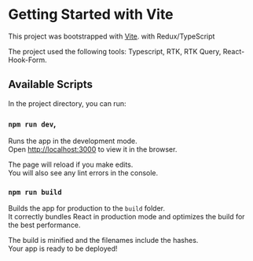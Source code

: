 # Getting Started with Vite

This project was bootstrapped with [Vite](https://vitejs.dev/). with Redux/TypeScript

The project used the following tools: Typescript, RTK, RTK Query, React-Hook-Form.

## Available Scripts

In the project directory, you can run:

### `npm run dev`,

Runs the app in the development mode.\
Open [http://localhost:3000](http://localhost:3000) to view it in the browser.

The page will reload if you make edits.\
You will also see any lint errors in the console.

### `npm run build`

Builds the app for production to the `build` folder.\
It correctly bundles React in production mode and optimizes the build for the best performance.

The build is minified and the filenames include the hashes.\
Your app is ready to be deployed!
